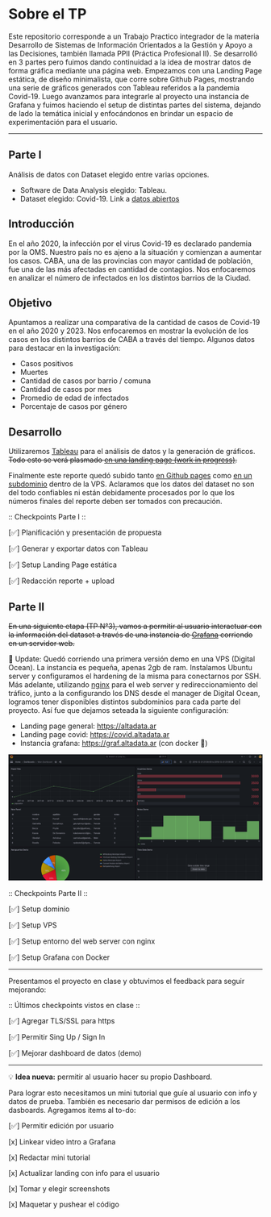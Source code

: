 # Sobre el TP

Este repositorio corresponde a un Trabajo Practico integrador de la materia Desarrollo de Sistemas de Información Orientados a la Gestión y Apoyo a las Decisiones, también llamada PPII (Práctica Profesional II). Se desarrolló en 3 partes pero fuimos dando continuidad a la idea de mostrar datos de forma gráfica mediante una página web. Empezamos con una Landing Page estática, de diseño minimalista, que corre sobre Github Pages, mostrando una serie de gráficos generados con Tableau referidos a la pandemia Covid-19. Luego avanzamos para integrarle al proyecto una instancia de Grafana y fuimos haciendo el setup de distintas partes del sistema, dejando de lado la temática inicial y enfocándonos en brindar un espacio de experimentación para el usuario.

---

## Parte I

Análisis de datos con Dataset elegido entre varias opciones. 

- Software de Data Analysis elegido: Tableau.
- Dataset elegido: Covid-19. Link a [datos abiertos](https://data.buenosaires.gob.ar/dataset/casos-covid-19)

## Introducción

En el año 2020, la infección por el virus Covid-19 es declarado pandemia por la OMS. Nuestro país no es ajeno a la situación y comienzan a aumentar los casos. CABA, una de las provincias con mayor cantidad de población, fue una de las más afectadas en cantidad de contagios. Nos enfocaremos en analizar el número de infectados en los distintos barrios de la Ciudad.

## Objetivo

Apuntamos a realizar una comparativa de la cantidad de casos de Covid-19 en el año 2020 y 2023. Nos enfocaremos en mostrar la evolución de los casos en los distintos barrios de CABA a través del tiempo. Algunos datos para destacar en la investigación:

- Casos positivos
- Muertes
- Cantidad de casos por barrio / comuna
- Cantidad de casos por mes
- Promedio de edad de infectados
- Porcentaje de casos por género

## Desarrollo

Utilizaremos [Tableau](https://www.tableau.com/es-es) para el análisis de datos y la generación de gráficos. ~~Todo esto se verá plasmado [en una landing page (work in progress)](https://kaenovsky.github.io/enigma-dss/src/).~~

Finalmente este reporte quedó subido tanto [en Github pages](https://kaenovsky.github.io/enigma-dss/src/) como [en un subdominio](https://covid.altadata.ar) dentro de la VPS. Aclaramos que los datos del dataset no son del todo confiables ni están debidamente procesados por lo que los números finales del reporte deben ser tomados con precaución.

:: Checkpoints Parte I ::

[✅] Planificación y presentación de propuesta

[✅] Generar y exportar datos con Tableau

[✅] Setup Landing Page estática

[✅] Redacción reporte + upload

## Parte II

~~En una siguiente etapa (TP N°3), vamos a permitir al usuario interactuar con la información del dataset a través de una instancia de [Grafana](https://grafana.com/) corriendo en un servidor web.~~

🚀 Update: Quedó corriendo una primera versión demo en una VPS (Digital Ocean). La instancia es pequeña, apenas 2gb de ram. Instalamos Ubuntu server y configuramos el hardening de la misma para conectarnos por SSH. Más adelante, utilizando [nginx](https://nginx.org/en/) para el web server y redireccionamiento del tráfico, junto a la configurando los DNS desde el manager de Digital Ocean, logramos tener disponibles distintos subdominios para cada parte del proyecto. Así fue que dejamos seteada la siguiente configuración:

- Landing page general: https://altadata.ar
- Landing page covid: https://covid.altadata.ar
- Instancia grafana: https://graf.altadata.ar (con docker 🐳)

![Instancia de Grafana corriendo en VPS](./demo-grafana.png)

:: Checkpoints Parte II ::

[✅] Setup dominio

[✅] Setup VPS

[✅] Setup entorno del web server con nginx

[✅] Setup Grafana con Docker

---

Presentamos el proyecto en clase y obtuvimos el feedback para seguir mejorando:

:: Últimos checkpoints vistos en clase ::

[✅] Agregar TLS/SSL para https

[✅] Permitir Sing Up / Sign In

[✅] Mejorar dashboard de datos (demo)

---

💡 **Idea nueva:** permitir al usuario hacer su propio Dashboard.

Para lograr esto necesitamos un mini tutorial que guíe al usuario con info y datos de prueba. También es necesario dar permisos de edición a los dasboards. Agregamos items al to-do:

[✅] Permitir edición por usuario

[x] Linkear video intro a Grafana

[x] Redactar mini tutorial

[x] Actualizar landing con info para el usuario

[x] Tomar y elegir screenshots

[x] Maquetar y pushear el código 